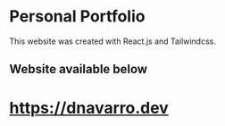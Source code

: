 # Personal Portfolio 

This website was created with React.js and Tailwindcss.

## Website available below


# https://dnavarro.dev 
